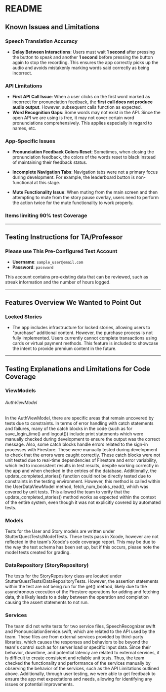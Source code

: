 # README

## Known Issues and Limitations

### Speech Translation Accuracy
- **Delay Between Interactions**: Users must wait **1 second** after pressing the button to speak and another **1 second** before pressing the button again to stop the recording. This ensures the app correctly picks up the audio and avoids mistakenly marking words said correctly as being incorrect.  

### API Limitations
- **First API Call Issue**: When a user clicks on the first word marked as incorrect for pronunciation feedback, the **first call does not produce audio output**. However, subsequent calls function as expected.
- **Word Recognition Gaps**: Some words may not exist in the API. Since the open API we are using is free, it may not cover certain word pronunciations comprehensively. This applies especially in regard to names, etc.

### App-Specific Issues

- **Pronunciation Feedback Colors Reset**: Sometimes, when closing the pronunciation feedback, the colors of the words reset to black instead of maintaining their feedback status.

- **Incomplete Navigation Tabs**: Navigation tabs were not a primary focus during development. For example, the leaderboard button is non-functional at this stage.

- **Mute Functionality Issue**: When muting from the main screen and then attempting to mute from the story pause overlay, users need to perform the action twice for the mute functionality to work properly.

### Items limiting 90% test Coverage

---

## Testing Instructions for TA/Professor

### Please use This Pre-Configured Test Account
- **Username**: `sample_user@email.com`  
- **Password**: `password`  

This account contains pre-existing data that can be reviewed, such as streak information and the number of hours logged.

---

## Features Overview We Wanted to Point Out

### Locked Stories
- The app includes infrastructure for locked stories, allowing users to "purchase" additional content. However, the purchase process is not fully implemented. Users currently cannot complete transactions using cards or virtual payment methods. This feature is included to showcase the intent to provide premium content in the future. 
---

## Testing Explanations and Limitations for Code Coverage
### ViewModels
###### AuthViewModel
In the AuthViewModel, there are specific areas that remain uncovered by tests due to constraints. In terms of error handling with catch statements and failures, many of the catch blocks in the code (such as for save_login_time() and logout()) include print statements which were manually checked during development to ensure the output was the correct message. Also, some catch blocks handle errors related to the sign-in processes with Firestore. These were manually tested during development to check that the errors were caught correctly. These catch blocks were not unit tested due to real-time dependencies of Firestore and error variability, which led to inconsistent results in test results, despite working correctly in the app and when checked in the entries of the database. 
Additionally, the update_completed_stories() function could not be directly tested due to constraints in the testing environment. However, this method is called within the UserDataViewModel method, fetch_num_books_read(), which was covered by unit tests. This allowed the team to verify that the update_completed_stories() method works as expected within the context of the entire system, even though it was not explicitly covered by automated tests.

### Models
Tests for the User and Story models are written under StutterQuestTests/ModelTests. These tests pass in Xcode, however are not reflected in the team's Xcode's code coverage report. This may be due to the way the test schema has been set up, but if this occurs, please note the model tests created for grading. 


### DataRepository (StoryRepository)
The tests for the StoryRepository class are located under StutterQuestTests/DataRepositoryTests. However, the assertion statements within the test are not being run for the get() method, likely due to the asynchronous execution of the Firestore operations for adding and fetching data, this likely leads to a delay between the operation and completion causing the assert statements to not run. 

### Services
The team did not write tests for two service files, SpeechRecognizer.swift and PronounciationService.swift, which are related to the API used by the team. These files are from external services provided by third-party libraries, which causes the responses and behaviors to be beyond the team's control such as for server load or specific input data. Since their behavior, downtime, and potential latency are related to external services, it is difficult to create consistent and reliable unit tests. Thus, the team checked the functionality and performance of the services manually by observing the behavior of the services, such as the API Limitations outlined above. Additionally, through user testing, we were able to get feedback to ensure the app met expectations and needs, allowing for identifying any issues or potential improvements. 

